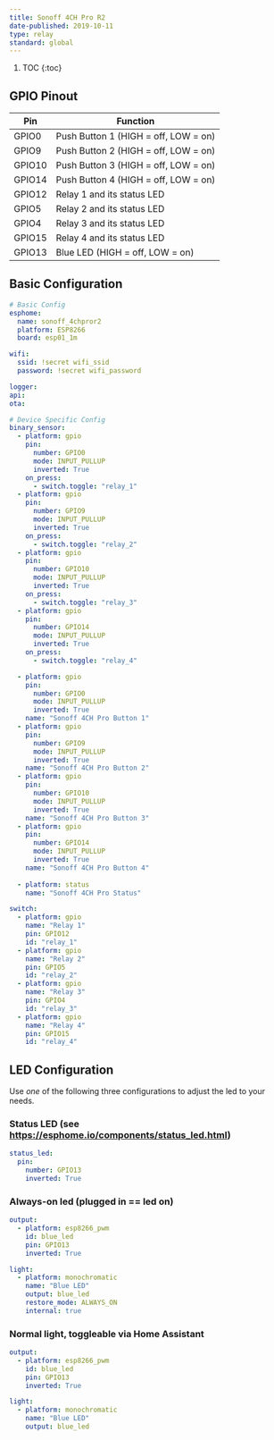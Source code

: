```yaml
---
title: Sonoff 4CH Pro R2
date-published: 2019-10-11
type: relay
standard: global
---
```

1. TOC
{:toc}

## GPIO Pinout

| Pin     | Function                             |
|---------|--------------------------------------|
| GPIO0   | Push Button 1 (HIGH = off, LOW = on) |
| GPIO9   | Push Button 2 (HIGH = off, LOW = on) |
| GPIO10  | Push Button 3 (HIGH = off, LOW = on) |
| GPIO14  | Push Button 4 (HIGH = off, LOW = on) |
| GPIO12  | Relay 1 and its status LED           |
| GPIO5   | Relay 2 and its status LED           |
| GPIO4   | Relay 3 and its status LED           |
| GPIO15  | Relay 4 and its status LED           |
| GPIO13  | Blue LED (HIGH = off, LOW = on)      |


## Basic Configuration
```yaml
# Basic Config
esphome:
  name: sonoff_4chpror2
  platform: ESP8266
  board: esp01_1m

wifi:
  ssid: !secret wifi_ssid
  password: !secret wifi_password

logger:
api:
ota:

# Device Specific Config
binary_sensor:
  - platform: gpio
    pin:
      number: GPIO0
      mode: INPUT_PULLUP
      inverted: True
    on_press:
      - switch.toggle: "relay_1"
  - platform: gpio
    pin:
      number: GPIO9
      mode: INPUT_PULLUP
      inverted: True
    on_press:
      - switch.toggle: "relay_2"
  - platform: gpio
    pin:
      number: GPIO10
      mode: INPUT_PULLUP
      inverted: True
    on_press:
      - switch.toggle: "relay_3"
  - platform: gpio
    pin:
      number: GPIO14
      mode: INPUT_PULLUP
      inverted: True
    on_press:
      - switch.toggle: "relay_4"

  - platform: gpio
    pin:
      number: GPIO0
      mode: INPUT_PULLUP
      inverted: True
    name: "Sonoff 4CH Pro Button 1"
  - platform: gpio
    pin:
      number: GPIO9
      mode: INPUT_PULLUP
      inverted: True
    name: "Sonoff 4CH Pro Button 2"
  - platform: gpio
    pin:
      number: GPIO10
      mode: INPUT_PULLUP
      inverted: True
    name: "Sonoff 4CH Pro Button 3"
  - platform: gpio
    pin:
      number: GPIO14
      mode: INPUT_PULLUP
      inverted: True
    name: "Sonoff 4CH Pro Button 4"
    
  - platform: status
    name: "Sonoff 4CH Pro Status"

switch:
  - platform: gpio
    name: "Relay 1"
    pin: GPIO12
    id: "relay_1"
  - platform: gpio
    name: "Relay 2"
    pin: GPIO5
    id: "relay_2"
  - platform: gpio
    name: "Relay 3"
    pin: GPIO4
    id: "relay_3"
  - platform: gpio
    name: "Relay 4"
    pin: GPIO15
    id: "relay_4"
```

## LED Configuration

Use *one* of the following three configurations to adjust the led to your needs.

### Status LED (see https://esphome.io/components/status_led.html)
```yaml
status_led:
  pin: 
    number: GPIO13
    inverted: True
```

### Always-on led (plugged in == led on)
```yaml
output:
  - platform: esp8266_pwm
    id: blue_led
    pin: GPIO13
    inverted: True

light:
  - platform: monochromatic
    name: "Blue LED"
    output: blue_led
    restore_mode: ALWAYS_ON
    internal: true

```

### Normal light, toggleable via Home Assistant
```yaml
output:
  - platform: esp8266_pwm
    id: blue_led
    pin: GPIO13
    inverted: True

light:
  - platform: monochromatic
    name: "Blue LED"
    output: blue_led
```
